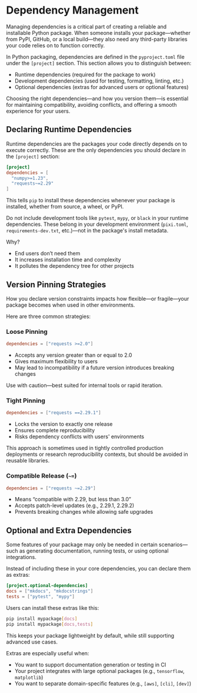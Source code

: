 # Dependency Management

Managing dependencies is a critical part of creating a reliable and installable Python package. When someone installs your package—whether from PyPI, GitHub, or a local build—they also need any third-party libraries your code relies on to function correctly.

In Python packaging, dependencies are defined in the `pyproject.toml` file under the `[project]` section. This section allows you to distinguish between:

- Runtime dependencies (required for the package to work)
- Development dependencies (used for testing, formatting, linting, etc.)
- Optional dependencies (extras for advanced users or optional features)

Choosing the right dependencies—and how you version them—is essential for maintaining compatibility, avoiding conflicts, and offering a smooth experience for your users.

## Declaring Runtime Dependencies

Runtime dependencies are the packages your code directly depends on to execute correctly. These are the only dependencies you should declare in the `[project]` section:

```toml
[project]
dependencies = [
  "numpy>=1.23",
  "requests~=2.29"
]
```

This tells `pip` to install these dependencies whenever your package is installed, whether from source, a wheel, or PyPI.

Do not include development tools like `pytest`, `mypy`, or `black` in your runtime dependencies. These belong in your development environment (`pixi.toml`, `requirements-dev.txt`, etc.)—not in the package's install metadata.

Why?

- End users don’t need them
- It increases installation time and complexity
- It pollutes the dependency tree for other projects

## Version Pinning Strategies

How you declare version constraints impacts how flexible—or fragile—your package becomes when used in other environments.

Here are three common strategies:

### Loose Pinning

```toml
dependencies = ["requests >=2.0"]
```

- Accepts any version greater than or equal to 2.0
- Gives maximum flexibility to users
- May lead to incompatibility if a future version introduces breaking changes

Use with caution—best suited for internal tools or rapid iteration.

### Tight Pinning

```toml
dependencies = ["requests ==2.29.1"]
```

- Locks the version to exactly one release
- Ensures complete reproducibility
- Risks dependency conflicts with users' environments

This approach is sometimes used in tightly controlled production deployments or research reproducibility contexts, but should be avoided in reusable libraries.

### Compatible Release (`~=`)

```toml
dependencies = ["requests ~=2.29"]
```

- Means “compatible with 2.29, but less than 3.0”
- Accepts patch-level updates (e.g., 2.29.1, 2.29.2)
- Prevents breaking changes while allowing safe upgrades

## Optional and Extra Dependencies

Some features of your package may only be needed in certain scenarios—such as generating documentation, running tests, or using optional integrations.

Instead of including these in your core dependencies, you can declare them as extras:

```toml
[project.optional-dependencies]
docs = ["mkdocs", "mkdocstrings"]
tests = ["pytest", "mypy"]
```

Users can install these extras like this:

```bash
pip install mypackage[docs]
pip install mypackage[docs,tests]
```

This keeps your package lightweight by default, while still supporting advanced use cases.

Extras are especially useful when:

- You want to support documentation generation or testing in CI
- Your project integrates with large optional packages (e.g., `tensorflow`, `matplotlib`)
- You want to separate domain-specific features (e.g., `[aws]`, `[cli]`, `[dev]`)
